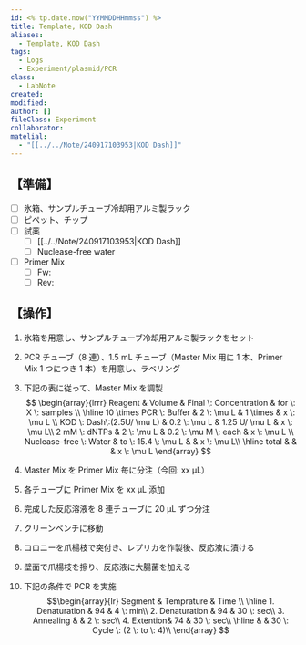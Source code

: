 ```yaml
---
id: <% tp.date.now("YYMMDDHHmmss") %>
title: Template, KOD Dash
aliases:
  - Template, KOD Dash
tags:
  - Logs
  - Experiment/plasmid/PCR
class:
  - LabNote
created: 
modified: 
author: []
fileClass: Experiment
collaborator: 
matelial:
  - "[[../../Note/240917103953|KOD Dash]]"
---
```

## 【準備】
- [ ] 氷箱、サンプルチューブ冷却用アルミ製ラック
- [ ] ピペット、チップ
- [ ] 試薬
	- [ ] [[../../Note/240917103953|KOD Dash]]
	- [ ] Nuclease-free water
- [ ] Primer Mix
	- [ ] Fw: 
	- [ ] Rev:

## 【操作】
1. 氷箱を用意し、サンプルチューブ冷却用アルミ製ラックをセット
2. PCR チューブ（8 連）、1.5 mL チューブ（Master Mix 用に 1 本、Primer Mix 1 つにつき 1 本）を用意し、ラベリング
3. 下記の表に従って、Master Mix を調製 
   $$
    \begin{array}{lrrr}
		Reagent &  Volume & Final \: Concentration & for \: X \: samples \\
		\hline
		10 \times PCR \: Buffer  & 2 \: \mu L &  1 \times & x \: \mu L \\
		KOD \: Dash\:(2.5U/ \mu L) & 0.2 \: \mu L & 1.25 U/ \mu L & x \: \mu L\\
		2 mM \: dNTPs &  2 \: \mu L & 0.2 \: \mu M \: each & x \: \mu L \\
		Nuclease–free \: Water & to \: 15.4 \: \mu L & & x \: \mu L\\
		\hline
		total & & & x \: \mu L
	\end{array}
	$$
	
4. Master Mix を Primer Mix 毎に分注（今回: xx μL）
5. 各チューブに Primer Mix を xx μL 添加
6. 完成した反応溶液を 8 連チューブに 20 μL ずつ分注
7. クリーンベンチに移動
8. コロニーを爪楊枝で突付き、レプリカを作製後、反応液に漬ける
9. 壁面で爪楊枝を擦り、反応液に大腸菌を加える
10. 下記の条件で PCR を実施
    $$\begin{array}{lr}	
        Segment &  Temprature & Time \\
		\hline
		1. Denaturation & 94  & 4 \: min\\
		2. Denaturation & 94  & 30 \: sec\\
		3. Annealing &  & 2 \: sec\\
		4. Extention& 74 & 30 \: sec\\
		\hline
		 & &  30 \: Cycle \: (2 \: to \: 4)\\
	\end{array}
	$$
